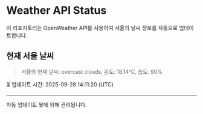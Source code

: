 
# Weather API Status

이 리포지토리는 OpenWeather API를 사용하여 서울의 날씨 정보를 자동으로 업데이트합니다.

## 현재 서울 날씨
> 서울의 현재 날씨: overcast clouds, 온도: 18.14°C, 습도: 90%

⏳ 업데이트 시간: 2025-09-28 14:11:20 (UTC)

---
자동 업데이트 봇에 의해 관리됩니다.
